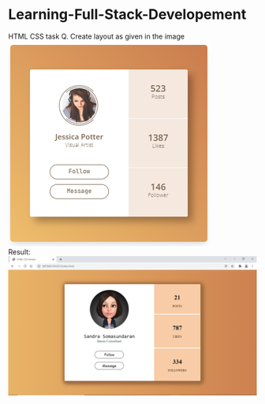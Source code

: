 # Learning-Full-Stack-Developement
HTML CSS task
Q. Create layout as given in the image
<br>
![alt text](https://github.com/sandratsoman/Learning-Full-Stack-Developement/blob/main/HTML%20CSS%20Task/Team1.PNG?raw=true)
<br>
Result:
<br>
![alt text](https://github.com/sandratsoman/Learning-Full-Stack-Developement/blob/main/HTML%20CSS%20Task/Website%20Screenshot.png?raw=true)
